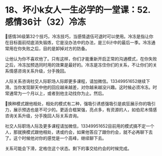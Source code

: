 # 18、坏小k女人一生必学的一堂课：52.感情36计（32）冷冻

🎼感情36级第32个技巧，冷冻技巧，当感情退伍可退时可以使用。冷冻是指让你在目标面前彻底消失锻炼，它是没办法中的办法，是三6计中的最后一季。冷冻通常用在你失败之后，目的是卸掉对方的防备。

让他认为你不喜欢他了。只有这样，你们才能重新开启正常的沟通模式，在你失败之后，冷冻加预选同时用的效果是最好的。冷冻是冻住你们的关系，不让你们的关系情感咨询关系升级，分手挽回。

人际关系咨询社交人际职场人际即更多课程，请加微信。13349951652继续下滑。当你发现聊天中他的回应越来越差，对你越来越没兴趣。这时候必须冷冻。时常通常为一个月以上，或者到他主动找你为止。然后。

🎼换种模式跟他相处，相处的模式有二种，强吸引诱惑强吸引是疯狂展示你的吸引力，展示预选也是不可少的。更适合框架强，亮点多，有资源的人，如伯尼木情感咨询关系升级，分手挽回人际关系咨询。

社交人际职场人际及更多课程请加微信，13349951652目前用的模式搞不定一个人，那就换模式跟他相处，诱或约会，如果他答应了跟你约会，就不必再聊下去了。这个时候他对你的感觉是一个高峰，继续聊下去。

关系可能会下滑，定格住这个状态。剩下的事交给约会的时候完成。